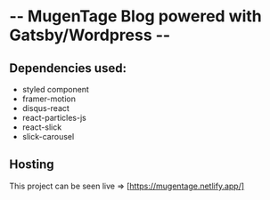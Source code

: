 # -- MugenTage Blog powered with Gatsby/Wordpress --

## Dependencies used:

- styled component
- framer-motion
- disqus-react
- react-particles-js
- react-slick
- slick-carousel

## Hosting

This project can be seen live => [https://mugentage.netlify.app/]
